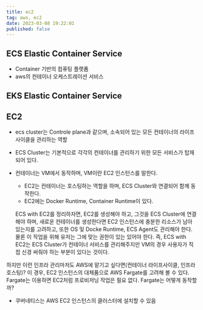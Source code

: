 ```yaml
---
title: ec2
tag: aws, ec2
date: 2023-03-08 19:22:01
published: false
---
```


## ECS Elastic Container Service

- Container 기반의 컴퓨팅 플랫폼
- aws의 컨테이너 오케스트레이션 서비스

## EKS Elastic Container Service

## EC2

- ecs cluster는 Controle plane과 같으며, 소속되어 있는 모든 컨테이너의 라이프 사이클을 관리하는 역할
- ECS Cluster는 기본적으로 각각의 컨테이너를 관리하기 위한 모든 서비스가 탑재되어 있다.
- 컨테이너는 VM에서 동작하며, VM이란 EC2 인스턴스를 말한다.

  - EC2는 컨테이너는 호스팅하는 역할을 하며, ECS Cluster와 연결되어 함께 동작한다.
  - EC2에는 Docker Runtime, Container Runtime이 있다.

  ECS with EC2를 정리하자면, EC2를 생성해야 하고, 그것을 ECS Cluster에 연결해야 하며, 새로운 컨테이너를 생성한다면 EC2 인스턴스에 충분한 리소스가 남아 있는지를 고려하고, 또한 OS 및 Docke Runtime, ECS Agent도 관리해야 한다. 물론 이 작업을 위해 유저는 그에 맞는 권한이 있는 있어야 한다. 즉, ECS with EC2는 ECS Cluster가 컨테이너 서비스를 관리해주지만 VM의 경우 사용자가 직접 신경 써줘야 하는 부분이 있다는 것이다.

하지만 이런 인프라 관리마저도 AWS에 맡기고 싶다면(컨테이너 라이프사이클, 인프라 호스팅)? 이 경우, EC2 인스턴스의 대체품으로 AWS Fargate를 고려해 볼 수 있다. Fargate는 이용하면 EC2처럼 프로비저닝 작업은 필요 없다. Fargate는 어떻게 동작할까?

- 쿠버네티스는 AWS EC2 인스턴스의 클러스터에 설치할 수 있음
